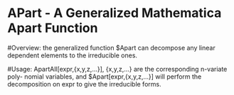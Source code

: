 # APart - A Generalized Mathematica Apart Function

#Overview: 
the generalized function $Apart can decompose any linear dependent elements to the irreducible ones. 

#Usage: 
ApartAll[expr,{x,y,z,...}], {x,y,z,...} are the corresponding n-variate poly- nomial variables, and $Apart[expr,{x,y,z,...}] will perform the decomposition on expr to give the irreducible forms. 

